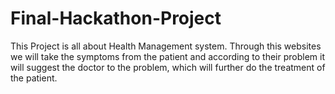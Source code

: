 # Final-Hackathon-Project
This Project is all about Health Management system. Through this websites we will take the symptoms from the patient and according to their problem it will suggest the doctor to the problem, which will further do the treatment of the patient.
